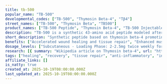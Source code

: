 ```yaml
---
title: tb-500
popular_name: "TB-500"
developmental_codes: ["TB-500", "Thymosin Beta-4", "Tβ4"]
street_names: ["TB-500", "Thymosin Beta", "TB500"]
product_names: ["TB-500 Peptide", "Thymosin Beta-4", "TB-500 Injectable"]
description: "TB-500 is a synthetic 43-amino acid peptide modeled after thymosin beta-4 (Tβ4), a naturally occurring protein found throughout the human body that plays critical roles in tissue regeneration, wound healing, and inflammation modulation. Its primary mechanism involves binding to actin, a protein essential for cell structure and movement, thereby promoting cell migration, angiogenesis (new blood vessel formation), and tissue remodeling. TB-500 has demonstrated significant potential in preclinical studies for accelerating soft tissue repair, enhancing wound closure, improving cardiovascular function post-injury, supporting muscle and tendon recovery, and promoting neuroregeneration. The peptide works by reducing pro-inflammatory cytokines while promoting anti-inflammatory mediators, creating an optimal regenerative environment. Research has shown benefits in cardiac protection following myocardial infarction, enhanced muscle fiber repair after strain or trauma, accelerated dermal and epithelial wound healing with reduced scarring, improved joint flexibility and tendon resilience, and potential neuroprotective effects in models of spinal cord and peripheral nerve injury. However, like BPC-157, TB-500 lacks substantial human clinical trial data and is not FDA-approved for therapeutic use. It is classified as a prohibited substance by the World Anti-Doping Agency (WADA) and remains designated for research use only. Quality control concerns exist as it is an unregulated compound in most jurisdictions. While animal studies suggest it is generally well-tolerated, comprehensive human safety data is limited."
short_description: "Synthetic peptide based on thymosin beta-4 promoting tissue repair, wound healing, and muscle recovery through actin regulation. Strong animal research, limited human data. Not FDA-approved."
benefits: ["Accelerated wound healing and tissue repair", "Enhanced muscle and tendon recovery", "Improved joint flexibility and mobility", "Powerful anti-inflammatory effects", "Cardiovascular protection and angiogenesis", "Reduced scar tissue formation", "Enhanced post-surgical recovery", "Potential neuroprotective and regenerative effects", "Improved blood vessel formation", "Faster recovery from soft tissue injuries"]
dosage_levels: ["Subcutaneous - Loading Phase: 2-2.5mg twice weekly for 4-6 weeks", "Subcutaneous - Maintenance: 2mg once weekly or 5mg every 2 weeks", "Subcutaneous - Acute Injury: 2.5mg twice weekly for 2-4 weeks, then reduce", "Can be combined with BPC-157 for enhanced tissue repair", "Typical cycle: 4-8 weeks loading, followed by maintenance or off-period", "Inject subcutaneously in abdomen, thigh, or near injury site", "Reconstitute with bacteriostatic water, store refrigerated 2-8°C", "Use within 30 days after reconstitution"]
research: [{ summary: "Wikipedia article on Thymosin beta-4", url: "https://en.wikipedia.org/wiki/Thymosin_beta-4" }, { summary: "PubMed database search", url: "https://pubmed.ncbi.nlm.nih.gov/?term=thymosin+beta-4" }, { summary: "Clinical trials search", url: "https://clinicaltrials.gov/search?term=thymosin+beta-4" }, { summary: "Wound healing research", url: "https://pubmed.ncbi.nlm.nih.gov/29693726/" }, { summary: "Cardiovascular protection study", url: "https://pubmed.ncbi.nlm.nih.gov/17329404/" }, { summary: "Tissue repair mechanisms", url: "https://pubmed.ncbi.nlm.nih.gov/18363588/" }, { summary: "Muscle regeneration research", url: "https://pubmed.ncbi.nlm.nih.gov/20625191/" }, { summary: "Angiogenesis effects study", url: "https://pubmed.ncbi.nlm.nih.gov/15331595/" }, { summary: "Neuroprotection study", url: "https://pubmed.ncbi.nlm.nih.gov/21411663/" }]
tags: ["healing", "recovery", "tissue repair", "anti-inflammatory", "injectable", "subcutaneous"]
affiliate_links: []
is_natty: true
created_at: 2025-10-19T08:00:00.000Z
last_updated_at: 2025-10-19T08:00:00.000Z
---
```


